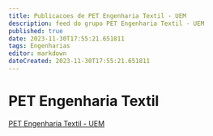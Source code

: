 ```yaml
---
title: Publicacoes de PET Engenharia Textil - UEM
description: feed do grupo PET Engenharia Textil - UEM
published: true
date: 2023-11-30T17:55:21.651811
tags: Engenharias
editor: markdown
dateCreated: 2023-11-30T17:55:21.651811
---
```


# PET Engenharia Textil
[PET Engenharia Textil - UEM](/grupo/146PETEngenhariaTextilUEM.md)